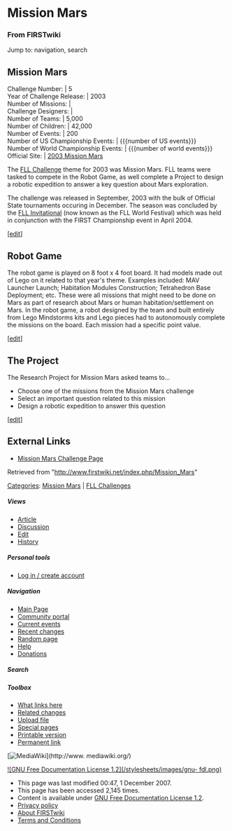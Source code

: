 # Mission Mars

### From FIRSTwiki

Jump to: navigation, search

Mission Mars  
---  
Challenge Number: | 5  
Year of Challenge Release: | 2003  
Number of Missions: |  
Challenge Designers: |  
Number of Teams: | 5,000  
Number of Children: | 42,000  
Number of Events: | 200  
Number of US Championship Events: | {{{number of US events}}}  
Number of World Championship Events: | {{{number of world events}}}  
Official Site: | [2003 Mission
Mars](http://www.firstlegoleague.org/default.aspx?pid=11240
"http://www.firstlegoleague.org/default.aspx?pid=11240" )  
  
The [FLL Challenge](/index.php/FLL_Challenge "FLL Challenge" ) theme for 2003
was Mission Mars. FLL teams were tasked to compete in the Robot Game, as well
complete a Project to design a robotic expedition to answer a key question
about Mars exploration.

The challenge was released in September, 2003 with the bulk of Official State
tournaments occuring in December. The season was concluded by the [FLL
Invitational](/index.php/FLL_World_Festival "FLL World Festival" ) (now known
as the FLL World Festival) which was held in conjunction with the FIRST
Championship event in April 2004.

[[edit](/index.php?title=Mission_Mars&action=edit&section=1 "Edit section:
Robot Game" )]

## Robot Game

The robot game is played on 8 foot x 4 foot board. It had models made out of
Lego on it related to that year's theme. Examples included: MAV Launcher
Launch; Habitation Modules Construction; Tetrahedron Base Deployment; etc.
These were all missions that might need to be done on Mars as part of research
about Mars or human habitation/settlement on Mars. In the robot game, a robot
designed by the team and built entirely from Lego Mindstorms kits and Lego
pieces had to autonomously complete the missions on the board. Each mission
had a specific point value.

[[edit](/index.php?title=Mission_Mars&action=edit&section=2 "Edit section: The
Project" )]

## The Project

The Research Project for Mission Mars asked teams to...

  * Choose one of the missions from the Mission Mars challenge 
  * Select an important question related to this mission 
  * Design a robotic expedition to answer this question 

[[edit](/index.php?title=Mission_Mars&action=edit&section=3 "Edit section:
External Links" )]

## External Links

  * [Mission Mars Challenge Page](http://www.firstlegoleague.org/nobanner.aspx?pid=11240| "http://www.firstlegoleague.org/nobanner.aspx?pid=11240|" )

Retrieved from "<http://www.firstwiki.net/index.php/Mission_Mars>"

[Categories](/index.php?title=Special:Categories&article=Mission_Mars
"Special:Categories" ): [Mission
Mars](/index.php?title=Category:Mission_Mars&action=edit "Category:Mission
Mars" ) | [FLL Challenges](/index.php/Category:FLL_Challenges "Category:FLL
Challenges" )

##### Views

  * [Article](/index.php/Mission_Mars)
  * [Discussion](/index.php?title=Talk:Mission_Mars&action=edit)
  * [Edit](/index.php?title=Mission_Mars&action=edit)
  * [History](/index.php?title=Mission_Mars&action=history)

##### Personal tools

  * [Log in / create account](/index.php?title=Special:Userlogin&returnto=Mission_Mars)

[](/index.php/Main_Page "Main Page" )

##### Navigation

  * [Main Page](/index.php/Main_Page)
  * [Community portal](/index.php/FIRSTwiki:Community_portal)
  * [Current events](/index.php/Current_events)
  * [Recent changes](/index.php/Special:Recentchanges)
  * [Random page](/index.php/Special:Random)
  * [Help](/index.php/FIRSTwiki:Help)
  * [Donations](/index.php/FIRSTwiki:Site_support)

##### Search



##### Toolbox

  * [What links here](/index.php/Special:Whatlinkshere/Mission_Mars)
  * [Related changes](/index.php/Special:Recentchangeslinked/Mission_Mars)
  * [Upload file](/index.php/Special:Upload)
  * [Special pages](/index.php/Special:Specialpages)
  * [Printable version](/index.php?title=Mission_Mars&printable=yes)
  * [Permanent link](/index.php?title=Mission_Mars&oldid=64545)

[![MediaWiki](/skins/common/images/poweredby_mediawiki_88x31.png)](http://www.
mediawiki.org/)

[![GNU Free Documentation License 1.2](/stylesheets/images/gnu-
fdl.png)](http://www.gnu.org/copyleft/fdl.html)

  * This page was last modified 00:47, 1 December 2007.
  * This page has been accessed 2,145 times.
  * Content is available under [GNU Free Documentation License 1.2](http://www.gnu.org/copyleft/fdl.html "http://www.gnu.org/copyleft/fdl.html" ).
  * [Privacy policy](/index.php/FIRSTwiki:Privacy_policy "FIRSTwiki:Privacy policy" )
  * [About FIRSTwiki](/index.php/FIRSTwiki:About "FIRSTwiki:About" )
  * [Terms and Conditions](/index.php/FIRSTwiki:Terms_and_conditions "FIRSTwiki:Terms and conditions" )

